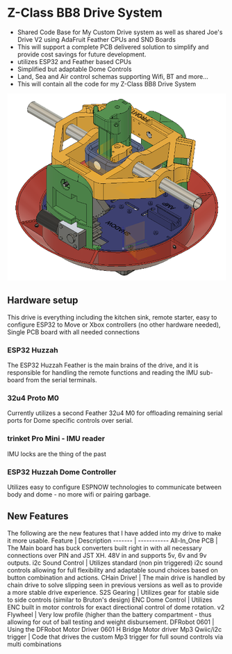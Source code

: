 # Z-Class BB8 Drive System
* Shared Code Base for My Custom Drive system as well as shared Joe's Drive V2 using AdaFruit Feather CPUs and SND Boards
* This will support a complete PCB delivered solution to simplify and provide cost savings for future development.
* utilizes ESP32 and Feather based CPUs
* Simplified but adaptable Dome Controls
* Land, Sea and Air control schemas supporting Wifi, BT and more...
* This will contain all the code for my Z-Class BB8 Drive System

![Z-ClassDriveSystem](https://github.com/jlvandusen/Z-ClassDriveSystem/blob/main/Z-Class%20System.png)

## Hardware setup
This drive is everything including the kitchen sink, remote starter, easy to configure ESP32 to Move or Xbox controllers (no other hardware needed), Single PCB board with all needed connections

### ESP32 Huzzah
The ESP32 Huzzah Feather is the main brains of the drive, and it is responsible for handling the remote functions and reading the IMU sub-board from the serial terminals.

### 32u4 Proto M0
Currently utilizes a second Feather 32u4 M0 for offloading remaining serial ports for Dome specific controls over serial.

### trinket Pro Mini - IMU reader
IMU locks are the thing of the past

### ESP32 Huzzah Dome Controller
Utilizes easy to configure ESPNOW technologies to communicate between body and dome - no more wifi or pairing garbage.

## New Features
The following are the new features that I have added into my drive to make it more usable.
Feature | Description
------- | -----------
All-In_One PCB | The Main board has buck converters built right in with all necessary connections over PIN and JST XH.  48V in and supports 5v, 6v and 9v outputs.
i2c Sound Control | Utilizes standard (non pin triggered) i2c sound controls allowing for full flexibility and adaptable sound choices based on button combination and actions.
CHain Drive! | The main drive is handled by chain drive to solve slipping seen in previous versions as well as to provide a more stable drive experience.
S2S Gearing | Utilizes gear for stable side to side controls (similar to Bruton's design)
ENC Dome Control | Utilizes ENC built in motor controls for exact directional control of dome rotation.
v2 Flywheel | Very low profile (higher than the battery compartment - thus allowing for out of ball testing and weight disbursement.
DFRobot 0601 | Using the DFRobot Motor Driver 0601 H Bridge Motor driver
Mp3 Qwiic/i2c trigger | Code that drives the custom Mp3 trigger for full sound controls via multi combinations
